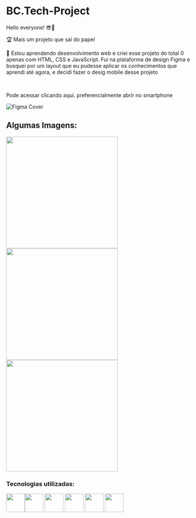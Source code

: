 # BC.Tech-Project
<p>Hello everyone! 😎🧐</p> 
<p>🏆 Mais um projeto que sai do papel</p>
<p>🙏 Estou aprendendo desenvolvimento web e criei esse projeto do total 0 apenas com HTML, CSS e JavaScript. Fui na plataforma de design Figma e busquei por um layout que eu pudesse aplicar os conhecimentos que aprendi até agora, e decidi fazer o desig mobile desse projeto</p><br>
<p> Pode acessar <a src=https://fabulous-bonbon-784353.netlify.app>clicando aqui.</a> preferencialmente abrir no smartphone<p>


![Figma Cover](https://user-images.githubusercontent.com/71677681/179873377-00ba43f2-0d9a-4058-83b8-39063c57ea2a.png)

<h2>Algumas Imagens:</h2>


<img width=300px src=https://user-images.githubusercontent.com/71677681/179875197-12ae9aa8-534f-4bba-aa85-75907c7f394a.jpg>                     <img width=300px src=https://user-images.githubusercontent.com/71677681/179875445-06ef231b-05fa-4420-a945-bd9fcfc51cf4.jpg>               <img width=300px src=https://user-images.githubusercontent.com/71677681/179875519-ad4c52e4-8a51-49d0-acfe-186e30214ca4.jpg>



<h3>Tecnologias utilizadas:</h3>
<p>
<img width=50px src=https://user-images.githubusercontent.com/71677681/179632799-e65910ce-b6c1-4e13-bbcf-30edfc84def0.png><img width=50px src=https://user-images.githubusercontent.com/71677681/179632639-2c9b3782-6822-49f5-b807-7fa6b4677729.png> <img width=50px src=https://user-images.githubusercontent.com/71677681/179632888-19d060f3-2e8e-401f-8032-50b89ffa02c2.png>   <img width=50px src=https://user-images.githubusercontent.com/71677681/179633055-5160dd0f-03fc-47c5-9d54-924f886a6f55.png>  <img width=50px src=https://user-images.githubusercontent.com/71677681/179633130-64ac46c0-bb00-4835-9df4-c1b2e81e4940.png>  <img width=50px src=https://user-images.githubusercontent.com/71677681/179633206-60eedc36-7d23-4963-b02d-3d8015b305d0.png>
</p>
